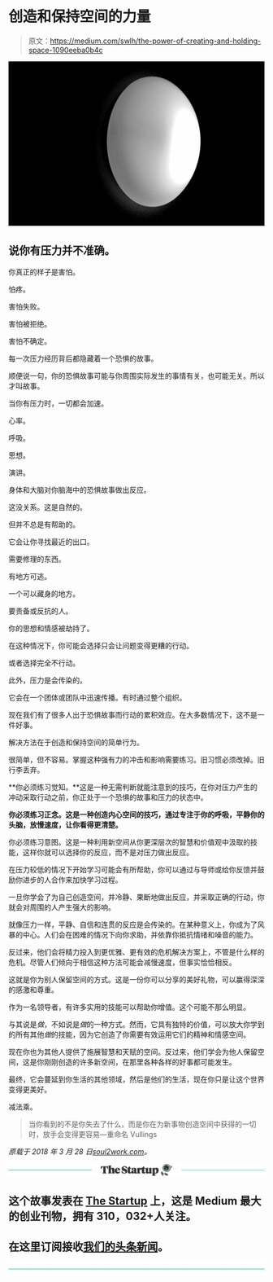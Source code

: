 # 创造和保持空间的力量

> 原文：<https://medium.com/swlh/the-power-of-creating-and-holding-space-1090eeba0b4c>

![](img/33c8e641c31f7871973c177a39c458cf.png)

## 说你有压力并不准确。

你真正的样子是害怕。

怕疼。

害怕失败。

害怕被拒绝。

害怕不确定。

每一次压力经历背后都隐藏着一个恐惧的故事。

顺便说一句，你的恐惧故事可能与你周围实际发生的事情有关，也可能无关。所以才叫故事。

当你有压力时，一切都会加速。

心率。

呼吸。

思想。

演讲。

身体和大脑对你脑海中的恐惧故事做出反应。

这没关系。这是自然的。

但并不总是有帮助的。

它会让你寻找最近的出口。

需要修理的东西。

有地方可逃。

一个可以藏身的地方。

要责备或反抗的人。

你的思想和情感被劫持了。

在这种情况下，你可能会选择只会让问题变得更糟的行动。

或者选择完全不行动。

此外，压力是会传染的。

它会在一个团体或团队中迅速传播。有时通过整个组织。

现在我们有了很多人出于恐惧故事而行动的累积效应。在大多数情况下，这不是一件好事。

解决方法在于创造和保持空间的简单行为。

很简单，但不容易。掌握这种强有力的冲击和影响需要练习。旧习惯必须改掉。旧行李丢弃。

**你必须练习觉知。**这是一种无需判断就能注意到的技巧，在你对压力产生的冲动采取行动之前，你正处于一个恐惧的故事和压力的状态中。

**你必须练习正念。这是一种创造内心空间的技巧，通过专注于你的呼吸，平静你的头脑，放慢速度，让你看得更清楚。**

你必须练习意图。这是一种利用新空间从你更深层次的智慧和价值观中汲取的技能，这样你就可以选择你的反应，而不是对压力做出反应。

在压力较低的情况下开始学习可能会有所帮助，你可以通过与导师或给你反馈并鼓励你进步的人合作来加快学习过程。

一旦你学会了为自己创造空间，并冷静、果断地做出反应，并采取正确的行动，你就会对周围的人产生强大的影响。

就像压力一样，平静、自信和连贯的反应是会传染的。在某种意义上，你成为了风暴的中心。人们会在困难的情况下向你求助，并依靠你抵抗情绪和噪音的能力。

反过来，他们会将精力投入到更优雅、更有效的危机解决方案上，不管是什么样的危机。尽管人们倾向于相信这种方法可能会减慢速度，但事实恰恰相反。

这就是你为别人保留空间的方式。这是一份你可以分享的美好礼物，可以赢得深深的感激和尊重。

作为一名领导者，有许多实用的技能可以帮助你增值。这个可能不那么明显。

与其说是*做*，不如说是*做*的一种方式。然而，它具有独特的价值，可以放大你学到的所有其他*做*的技能，因为它创造了你需要有效运用它们的精神和情感空间。

现在你也为其他人提供了施展智慧和天赋的空间。反过来，他们学会为他人保留空间，这是你刚刚创造的许多新空间，在那里各种各样的好事都可能发生。

最终，它会蔓延到你生活的其他领域，然后是他们的生活，现在你只是让这个世界变得更美好。

减法乘。

> 当你看到的不是你失去了什么，而是你在为新事物创造空间中获得的一切时，放手会变得更容易—重命名 Vullings

*原载于 2018 年 3 月 28 日*[*soul2work.com*](https://soul2work.com/2018/03/the-power-of-creating-and-holding-space/)*。*

[![](img/308a8d84fb9b2fab43d66c117fcc4bb4.png)](https://medium.com/swlh)

## 这个故事发表在 [The Startup](https://medium.com/swlh) 上，这是 Medium 最大的创业刊物，拥有 310，032+人关注。

## 在这里订阅接收[我们的头条新闻](http://growthsupply.com/the-startup-newsletter/)。

[![](img/b0164736ea17a63403e660de5dedf91a.png)](https://medium.com/swlh)
